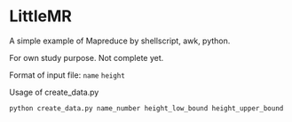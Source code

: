 # LittleMR
A simple example of Mapreduce by shellscript, awk, python.

For own study purpose. Not complete yet.

Format of input file: `name` `height`

Usage of create_data.py

	python create_data.py name_number height_low_bound height_upper_bound
